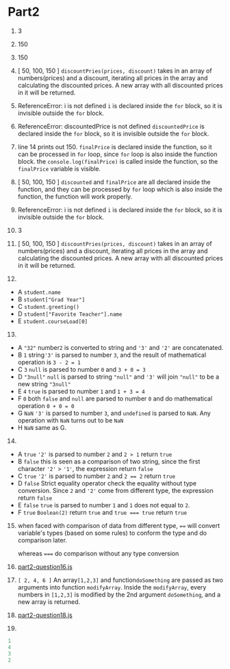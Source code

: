 # Part2

1. 3
2. 150
3. 150
4. [ 50, 100, 150 ]
   `discountPries(prices, discount)` takes in an array of numbers(prices) and a discount, iterating all prices in the array and calculating the discounted prices. A new array with all discounted prices in it will be returned.

5. ReferenceError: i is not defined
   `i` is declared inside the `for` block, so it is invisible outside the `for` block.

6. ReferenceError: discountedPrice is not defined
   `discountedPrice` is declared inside the `for` block, so it is invisible outside the `for` block.

7. line 14 prints out 150.
   `finalPrice` is declared inside the function, so it can be processed in `for` loop, since `for` loop
   is also inside the function block. the `console.log(finalPrice)` is called inside the function, so the
   `finalPrice` variable is visible.

8. [ 50, 100, 150 ]
   `discounted` and `finalPrice` are all declared inside the function, and they can be processed by `for` loop
   which is also inside the function, the function will work properly.

9. ReferenceError: i is not defined
    `i` is declared inside the `for` block, so it is invisible outside the `for` block.

10. 3
11. [ 50, 100, 150 ]
    `discountPries(prices, discount)` takes in an array of numbers(prices) and a discount, iterating all prices in the array and calculating the discounted prices. A new array with all discounted prices in it will be returned.

12.  

- A `student.name` 
- B `student["Grad Year"]`
- C `student.greeting()`
- D `student["Favorite Teacher"].name`
- E `student.courseLoad[0]`

13. 

- A `"32"`
  number`2` is converted to string and `'3'` and `'2'` are concatenated.
- B `1` 
  string`'3'` is parsed to number `3`, and the result of mathematical operation is `3 - 2 = 1`
- C `3`
  `null` is parsed to number `0` and `3 + 0 = 3`
- D `"3null"`
  `null` is parsed to string `"null"` and `'3'` will join `"null"` to be a new string `"3null"`
- E `4`
  `true` is parsed to number `1` and `1 + 3 = 4`
- F `0`
  both `false` and `null` are parsed to number `0` and do mathematical operation `0 + 0 = 0`
- G `NaN`
  `'3'` is parsed to number `3`, and `undefined` is parsed to `NaN`. Any operation with `NaN` turns out to be `NaN`
- H `NaN`
  same as G.

14. 

- A `true`
  `'2'` is parsed to number `2` and `2 > 1` return `true`
- B `false`
  this is seen as a comparison of two string, since the first character `'2'` > `'1'`, the expression return `false`
- C `true`
  `'2'` is parsed to number `2` and `2 == 2` return `true`
- D `false`
  Strict equality operator check the equality without type conversion. Since `2` and  `'2'` come from different type, the expression return `false`
- E `false`
  `true` is parsed to number `1` and `1` does not equal to `2`.
- F `true`
  `Boolean(2)` return `true` and `true === true` return `true`

15. when faced with comparison of data from different type, `==` will convert variable's types (based on some rules) to conform the type and do comparison later.
    
    whereas `===` do comparison without any type conversion

16. [part2-question16.js](./part2-question16.js)

17. `[ 2, 4, 6 ]`
    An array`[1,2,3]` and function`doSomething` are passed as two arguments into function `modifyArray`. Inside the `modifyArray`, every numbers in `[1,2,3]` is modified by the 2nd argument `doSomething`, and a new array is returned.

18. [part2-question18.js](./part2-question18.js)

19. 

``` JavaScript
1
4
3
2
```